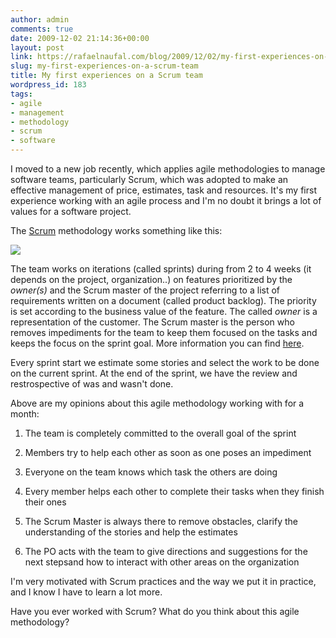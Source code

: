 ```yaml
---
author: admin
comments: true
date: 2009-12-02 21:14:36+00:00
layout: post
link: https://rafaelnaufal.com/blog/2009/12/02/my-first-experiences-on-a-scrum-team/
slug: my-first-experiences-on-a-scrum-team
title: My first experiences on a Scrum team
wordpress_id: 183
tags:
- agile
- management
- methodology
- scrum
- software
---
```


I moved to a new job recently, which applies agile methodologies to manage software teams, particularly Scrum, which was adopted to make an effective management of price, estimates, task and resources. It's my first experience working with an agile process and I'm no doubt it brings a lot of values for a software project.

The [Scrum](http://en.wikipedia.org/wiki/Scrum_(development)) methodology works something like this:

  
![](http://www.methodsandtools.com/archive/scrum1.gif)

The team works on iterations (called sprints) during from 2 to 4 weeks (it depends on the project, organization..) on features prioritized by the _owner(s)_ and the Scrum master of the project referring to a list of requirements written on a document (called product backlog). The priority is set according to the business value of the feature. The called _owner_ is a representation of the customer. The Scrum master is the person who removes impediments for the team to keep them focused on the tasks and keeps the focus on the sprint goal. More information you can find [here](http://en.wikipedia.org/wiki/Scrum_(development)).

Every sprint start we estimate some stories and select the work to be done on the current sprint. At the end of the sprint, we have the review and restrospective of was and wasn't done.

Above are my opinions about this agile methodology working with for a month:


  1. The team is completely committed to the overall goal of the sprint
  2. Members try to help each other as soon as one poses an impediment
  3. Everyone on the team knows which task the others are doing
  4. Every member helps each other to complete their tasks when they finish their ones


  5. The Scrum Master is always there to remove obstacles, clarify the understanding of the stories and help the estimates
  6. The PO acts with the team to give directions and suggestions for the next stepsand how to interact with other areas on the organization


I'm very motivated with Scrum practices and the way we put it in practice, and I know I have to learn a lot more. 

Have you ever worked with Scrum? What do you think about this agile methodology?
